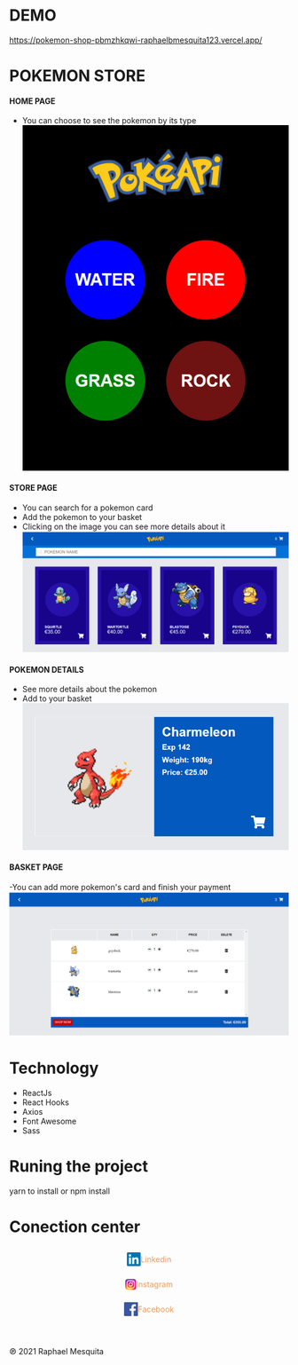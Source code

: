 # DEMO
https://pokemon-shop-pbmzhkqwi-raphaelbmesquita123.vercel.app/

# POKEMON STORE
#### HOME PAGE
- You can choose to see the pokemon by its type
![HOME PAGE](.github/pokeStore.png) 

#### STORE PAGE
- You can search for a pokemon card
- Add the pokemon to your basket
- Clicking on the image you can see more details about it
![STORE PAGE](.github/website.png)

#### POKEMON DETAILS
- See more details about the pokemon
- Add to your basket
![HOME PAGE](.github/pokemonDetails.png)

#### BASKET PAGE
-You can add more pokemon's card and finish your payment
![HOME PAGE](.github/basket.png)

# Technology
- ReactJs
- React Hooks
- Axios
- Font Awesome
- Sass

# Runing the project
yarn to install or npm install

# Conection center

<a href="https://www.linkedin.com/in/raphael-mesquita-135996139/" style="display: flex;  justify-content: center; align-items: center; text-decoration: none; color: #e69d58;">
 <img src="https://github.com/raphaelbmesquita123/pokemon-shop/blob/main/.github/LinkedIn-Logo.png" width="25px" /> 
 <p>Linkedin</p>
</a>

<a href="https://www.instagram.com/raphaelbmesquita" style="display: flex; justify-content: center;align-items: center; text-decoration: none; color: #e69d58;">
 <img src="https://github.com/raphaelbmesquita123/pokemon-shop/blob/main/.github/instagram.jpg" width="20px" /> 
 <p>Instagram</p>
</a>

<a href="https://www.facebook.com/raphael.brandaomesquita/" style="display: flex;  justify-content: center; align-items: center; text-decoration: none; color: #e69d58;">
 <img src="https://github.com/raphaelbmesquita123/pokemon-shop/blob/main/.github/facebook.png" width="25px" /> 
 <p>Facebook</p>
</a>

<br>
<p style="display: flex;  justify-content: center; align-items: center; text-decoration: none; color: #e69d58;">

℗ 2021 Raphael Mesquita
